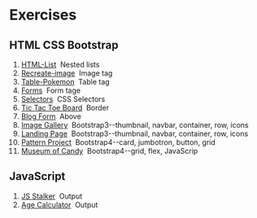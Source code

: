 # Exercises

## HTML CSS Bootstrap

1. [HTML-List](https://github.com/jinchen-hu/web-development-bootcamp/blob/master/Exercises/Bootstrap/01-ListAss)&nbsp;&nbsp;Nested lists
2. [Recreate-image](https://github.com/jinchen-hu/web-development-bootcamp/blob/master/Exercises/Bootstrap/02-Recreate-Image)&nbsp;&nbsp;Image tag
3. [Table-Pokemon](https://github.com/jinchen-hu/web-development-bootcamp/blob/master/Exercises/Bootstrap/03-Tables-Pokemon-Ex)&nbsp;&nbsp;Table tag
4. [Forms](https://github.com/jinchen-hu/web-development-bootcamp/blob/master/Exercises/Bootstrap/04-Froms-Ex.html)&nbsp;&nbsp;Form tage
5. [Selectors](https://github.com/jinchen-hu/web-development-bootcamp/tree/master/Exercises/Bootstrap/05-Selectors)&nbsp;&nbsp;CSS Selectors
6. [Tic Tac Toe Board](https://github.com/jinchen-hu/web-development-bootcamp/tree/master/Exercises/Bootstrap/06-Tic-Tac-Toe-Board)&nbsp;&nbsp;Border
7. [Blog Form](https://github.com/jinchen-hu/web-development-bootcamp/tree/master/Exercises/Bootstrap/07-Blog-Form)&nbsp;&nbsp;Above
8. [Image Gallery](https://github.com/jinchen-hu/web-development-bootcamp/tree/master/Exercises/Bootstrap/08-Image-Gallery)&nbsp;&nbsp;Bootstrap3--thumbnail, navbar, container, row, icons
9. [Landing Page](https://github.com/jinchen-hu/web-development-bootcamp/tree/master/Exercises/Bootstrap/09-Landing-Pange)&nbsp;&nbsp;Bootstrap3--thumbnail, navbar, container, row, icons
10. [Pattern Project](https://github.com/jinchen-hu/web-development-bootcamp/tree/master/Exercises/Bootstrap/10-Pattern-Project)&nbsp;&nbsp;Bootstrap4--card, jumbotron, button, grid
11. [Museum of Candy](https://github.com/jinchen-hu/web-development-bootcamp/tree/master/Exercises/Bootstrap/11-Museum-of-Candy)&nbsp;&nbsp;Bootstrap4--grid, flex, JavaScrip

## JavaScript

1. [JS Stalker](https://github.com/jinchen-hu/web-development-bootcamp/tree/master/Exercises/JavaScript/01-JS-Stalker)&nbsp;&nbsp;Output
2. [Age Calculator](https://github.com/jinchen-hu/web-development-bootcamp/tree/master/Exercises/JavaScript/02-Age-Calculator)&nbsp;&nbsp;Output
